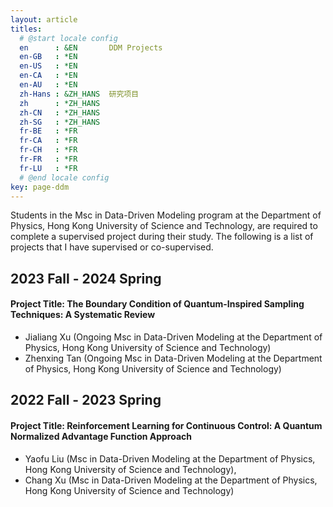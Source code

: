 ```yaml
---
layout: article
titles:
  # @start locale config
  en      : &EN       DDM Projects
  en-GB   : *EN
  en-US   : *EN
  en-CA   : *EN
  en-AU   : *EN
  zh-Hans : &ZH_HANS  研究项目
  zh      : *ZH_HANS
  zh-CN   : *ZH_HANS
  zh-SG   : *ZH_HANS
  fr-BE   : *FR
  fr-CA   : *FR
  fr-CH   : *FR
  fr-FR   : *FR
  fr-LU   : *FR
  # @end locale config
key: page-ddm
---
```


Students in the Msc in Data-Driven Modeling program at the Department of Physics, Hong Kong University of Science and Technology, are required to complete a supervised project during their study. The following is a list of projects that I have supervised or co-supervised.


## 2023 Fall - 2024 Spring
#### Project Title: The Boundary Condition of Quantum-Inspired Sampling Techniques: A Systematic Review
- Jialiang Xu (Ongoing Msc in Data-Driven Modeling at the Department of Physics, Hong Kong University of Science and Technology)
- Zhenxing Tan (Ongoing Msc in Data-Driven Modeling at the Department of Physics, Hong Kong University of Science and Technology)


## 2022 Fall - 2023 Spring
#### Project Title: Reinforcement Learning for Continuous Control: A Quantum Normalized Advantage Function Approach
- Yaofu Liu (Msc in Data-Driven Modeling at the Department of Physics, Hong Kong University of Science and Technology), 
- Chang Xu (Msc in Data-Driven Modeling at the Department of Physics, Hong Kong University of Science and Technology)


